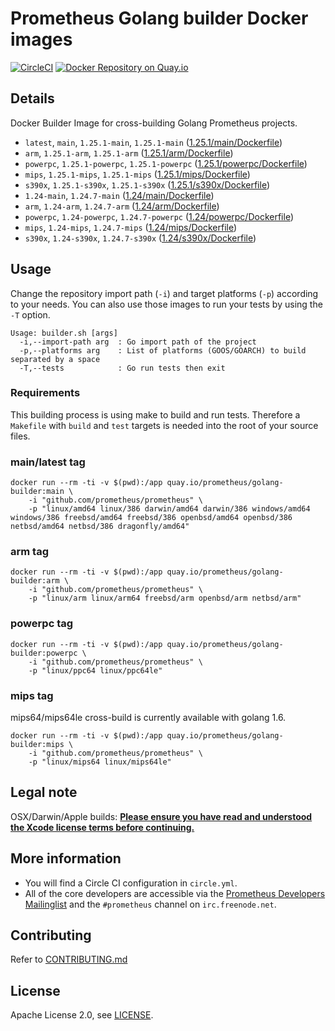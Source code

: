 # Prometheus Golang builder Docker images

[![CircleCI](https://circleci.com/gh/prometheus/golang-builder/tree/master.svg?style=shield)][circleci]
[![Docker Repository on Quay.io](https://quay.io/repository/prometheus/golang-builder/status)][quayio]

## Details

Docker Builder Image for cross-building Golang Prometheus projects.

- `latest`, `main`, `1.25.1-main`, `1.25.1-main` ([1.25.1/main/Dockerfile](1.25.1/main/Dockerfile))
- `arm`, `1.25.1-arm`, `1.25.1-arm` ([1.25.1/arm/Dockerfile](1.25.1/arm/Dockerfile))
- `powerpc`, `1.25.1-powerpc`, `1.25.1-powerpc` ([1.25.1/powerpc/Dockerfile](1.25.1/powerpc/Dockerfile))
- `mips`, `1.25.1-mips`, `1.25.1-mips` ([1.25.1/mips/Dockerfile](1.25.1/mips/Dockerfile))
- `s390x`, `1.25.1-s390x`, `1.25.1-s390x` ([1.25.1/s390x/Dockerfile](1.25.1/s390x/Dockerfile))
- `1.24-main`, `1.24.7-main` ([1.24/main/Dockerfile](1.24/main/Dockerfile))
- `arm`, `1.24-arm`, `1.24.7-arm` ([1.24/arm/Dockerfile](1.24/arm/Dockerfile))
- `powerpc`, `1.24-powerpc`, `1.24.7-powerpc` ([1.24/powerpc/Dockerfile](1.24/powerpc/Dockerfile))
- `mips`, `1.24-mips`, `1.24.7-mips` ([1.24/mips/Dockerfile](1.24/mips/Dockerfile))
- `s390x`, `1.24-s390x`, `1.24.7-s390x` ([1.24/s390x/Dockerfile](1.24/s390x/Dockerfile))

## Usage

Change the repository import path (`-i`) and target platforms (`-p`) according to your needs.
You can also use those images to run your tests by using the `-T` option.

```
Usage: builder.sh [args]
  -i,--import-path arg  : Go import path of the project
  -p,--platforms arg    : List of platforms (GOOS/GOARCH) to build separated by a space
  -T,--tests            : Go run tests then exit
```

### Requirements

This building process is using make to build and run tests.
Therefore a `Makefile` with `build` and `test` targets is needed into the root of your source files.

### main/latest tag

```
docker run --rm -ti -v $(pwd):/app quay.io/prometheus/golang-builder:main \
    -i "github.com/prometheus/prometheus" \
    -p "linux/amd64 linux/386 darwin/amd64 darwin/386 windows/amd64 windows/386 freebsd/amd64 freebsd/386 openbsd/amd64 openbsd/386 netbsd/amd64 netbsd/386 dragonfly/amd64"
```

### arm tag

```
docker run --rm -ti -v $(pwd):/app quay.io/prometheus/golang-builder:arm \
    -i "github.com/prometheus/prometheus" \
    -p "linux/arm linux/arm64 freebsd/arm openbsd/arm netbsd/arm"
```

### powerpc tag

```
docker run --rm -ti -v $(pwd):/app quay.io/prometheus/golang-builder:powerpc \
    -i "github.com/prometheus/prometheus" \
    -p "linux/ppc64 linux/ppc64le"
```

### mips tag

mips64/mips64le cross-build is currently available with golang 1.6.

```
docker run --rm -ti -v $(pwd):/app quay.io/prometheus/golang-builder:mips \
    -i "github.com/prometheus/prometheus" \
    -p "linux/mips64 linux/mips64le"
```

## Legal note

OSX/Darwin/Apple builds:
**[Please ensure you have read and understood the Xcode license
   terms before continuing.](https://www.apple.com/legal/sla/docs/xcode.pdf)**

## More information

  * You will find a Circle CI configuration in `circle.yml`.
  * All of the core developers are accessible via the [Prometheus Developers Mailinglist](https://groups.google.com/forum/?fromgroups#!forum/prometheus-developers) and the `#prometheus` channel on `irc.freenode.net`.

## Contributing

Refer to [CONTRIBUTING.md](CONTRIBUTING.md)

## License

Apache License 2.0, see [LICENSE](LICENSE).

[quayio]: https://quay.io/repository/prometheus/golang-builder
[circleci]: https://circleci.com/gh/prometheus/golang-builder

